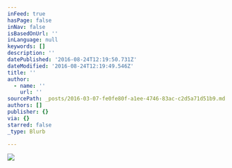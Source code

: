 ```yaml
---
inFeed: true
hasPage: false
inNav: false
isBasedOnUrl: ''
inLanguage: null
keywords: []
description: ''
datePublished: '2016-08-24T12:19:50.731Z'
dateModified: '2016-08-24T12:19:49.546Z'
title: ''
author:
  - name: ''
    url: ''
sourcePath: _posts/2016-03-07-fe0fe80f-a1ee-4746-83ac-c2d5a71d51b9.md
authors: []
publisher: {}
via: {}
starred: false
_type: Blurb

---
```

![](https://the-grid-user-content.s3-us-west-2.amazonaws.com/544f9ba4-590b-4e7f-bb54-b6a38124cefb.png)